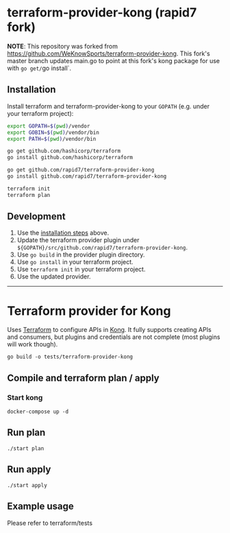 # terraform-provider-kong (rapid7 fork)
**NOTE**: This repository was forked from https://github.com/WeKnowSports/terraform-provider-kong. This fork's master branch updates main.go to point at this fork's kong package for use with `go get/`go install`.

## Installation
Install terraform and terraform-provider-kong to your `GOPATH` (e.g. under your terraform project):

```sh
export GOPATH=$(pwd)/vendor
export GOBIN=$(pwd)/vendor/bin
export PATH=$(pwd)/vendor/bin

go get github.com/hashicorp/terraform
go install github.com/hashicorp/terraform

go get github.com/rapid7/terraform-provider-kong
go install github.com/rapid7/terraform-provider-kong

terraform init
terraform plan
```

## Development
1. Use the [installation steps](#installation) above.
2. Update the terraform provider plugin under `${GOPATH}/src/github.com/rapid7/terraform-provider-kong`.
3. Use `go build` in the provider plugin directory.
4. Use `go install` in your terraform project.
5. Use `terraform init` in your terraform project.
6. Use the updated provider.

---

# Terraform provider for Kong
Uses [Terraform](http://www.terraform.io) to configure APIs in [Kong](http://www.getkong.org). It fully supports creating APIs and consumers, but plugins and credentials are not complete (most plugins will work though).

```
go build -o tests/terraform-provider-kong
```

## Compile and terraform plan / apply

### Start kong


```Shell
docker-compose up -d
```

## Run plan
```Shell
./start plan
```

## Run apply
```Shell
./start apply
```

## Example usage

Please refer to terraform/tests
